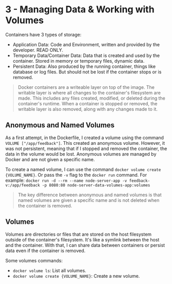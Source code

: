 # 3 - Managing Data & Working with Volumes

Containers have 3 types of storage:

- Application Data: Code and Environment, written and provided by the developer. READ ONLY.
- Temporary Data/Container Data: Data that is created and used by the container. Stored in memory or temporary files, dynamic data.
- Persistent Data: Also produced by the running container, things like database or log files. But should not be lost if the container stops or is removed.

> Docker containers are a writeable layer on top of the image. The writable layer is where all changes to the container's filesystem are made. This includes any files created, modified, or deleted during the container's runtime. When a container is stopped or removed, the writable layer is also removed, along with any changes made to it.

## Anonymous and Named Volumes

As a first attempt, in the Dockerfile, I created a volume using the command `VOLUME ["/app/feedback"]`. This created an anonymous volume. However, it was not persistent, meaning that if I stopped and removed the container, the data in the volume would be lost. Anonymous volumes are managed by Docker and are not given a specific name.

To create a named volume, I can use the command `docker volume create {VOLUME_NAME}`. Or pass the `-v` flag to the `docker run` command. For example: `docker run -d --rm --name node-server-app -v feedback-v:/app/feedback -p 8080:80 node-server-data-volumes-app:volumes`

> The key difference between anonymous and named volumes is that named volumes are given a specific name and is not deleted when the container is removed.

## Volumes

Volumes are directories or files that are stored on the host filesystem outside of the container's filesystem. It's like a symlink between the host and the container. With that, I can share data between containers or persist data even if the container is removed.

Some volumes commands:

- `docker volume ls`: List all volumes.
- `docker volume create {VOLUME_NAME}`: Create a new volume.